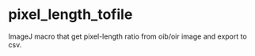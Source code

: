 # pixel_length_tofile
ImageJ macro that get pixel-length ratio from oib/oir image and export to csv.
